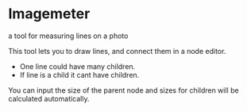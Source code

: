 # Imagemeter

a tool for measuring lines on a photo

This tool lets you to draw lines, and connect them in a node editor.
* One line could have many children.
* If line is a child it cant have children.

You can input the size of the parent node and sizes for children will be calculated automatically.
